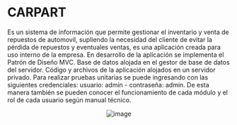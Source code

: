 
#                                                    CARPART

Es un sistema de información que permite gestionar el inventario y venta de repuestos de automovil, supliendo la necesidad del cliente de evitar la pérdida de repuestos y eventuales ventas, es una aplicación creada para uso interno de la empresa. En desarrollo de la aplicación se implementa el Patrón de Diseño MVC. Base de datos alojada en el gestor de base de datos del servidor. Código y archivos de la aplicación alojados en un servidor privado. Para realizar pruebas unitarias se puede ingresando con las siguientes credenciales: usuario: admin - contraseña: admin. De esta manera también se pueden conocer el funcionamiento de cada módulo y el rol de cada usuario según manual técnico.

<div align="center">

![image](https://i.ibb.co/2csSvrZ/part-black-1920.jpg)

</div>

<!--+ [Plan Maestro de Pruebas de Software](plan_maestro_de_pruebas.pdf)

<div align="center">

![image](https://user-images.githubusercontent.com/53632260/211885148-29b61597-b9b7-49da-ba0a-b5b60cda8240.png)

</div>-->

